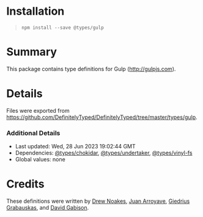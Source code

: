 # Installation
> `npm install --save @types/gulp`

# Summary
This package contains type definitions for Gulp (http://gulpjs.com).

# Details
Files were exported from https://github.com/DefinitelyTyped/DefinitelyTyped/tree/master/types/gulp.

### Additional Details
 * Last updated: Wed, 28 Jun 2023 19:02:44 GMT
 * Dependencies: [@types/chokidar](https://npmjs.com/package/@types/chokidar), [@types/undertaker](https://npmjs.com/package/@types/undertaker), [@types/vinyl-fs](https://npmjs.com/package/@types/vinyl-fs)
 * Global values: none

# Credits
These definitions were written by [Drew Noakes](https://drewnoakes.com), [Juan Arroyave](http://jarroyave.co), [Giedrius Grabauskas](https://github.com/GiedriusGrabauskas), and [David Gabison](https://github.com/pulsovi).
